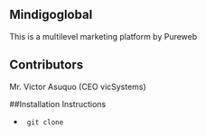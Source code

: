 ## Mindigoglobal

<p> This is a multilevel marketing platform by Pureweb </p>


## Contributors
Mr. Victor Asuquo (CEO vicSystems)


##Installation Instructions
<ul>
    <li><code> git clone</code> </li>
</ul>